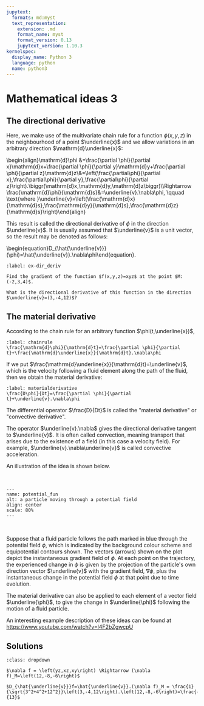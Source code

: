 ```yaml
---
jupytext:
  formats: md:myst
  text_representation:
    extension: .md
    format_name: myst
    format_version: 0.13
    jupytext_version: 1.10.3
kernelspec:
  display_name: Python 3
  language: python
  name: python3
---
```


# Mathematical ideas 3


## The directional derivative

Here, we make use of the multivariate chain rule for a function $\phi(x,y,z)$ in the neighbourhood of a point $\underline{x}$ and we allow variations in an arbitrary direction $\mathrm{d}\underline{x}$:

\begin{align}\mathrm{d}\phi &=\frac{\partial \phi}{\partial x}\mathrm{d}x+\frac{\partial \phi}{\partial y}\mathrm{d}y+\frac{\partial \phi}{\partial z}\mathrm{d}z\\&=\left(\frac{\partial\phi}{\partial x},\frac{\partial\phi}{\partial y},\frac{\partial\phi}{\partial z}\right).\biggr(\mathrm{d}x,\mathrm{d}y,\mathrm{d}z\biggr)\\\Rightarrow \frac{\mathrm{d}\phi}{\mathrm{d}s}&=\underline{v}.\nabla\phi, \qquad \text{where }\underline{v}=\left(\frac{\mathrm{d}x}{\mathrm{d}s},\frac{\mathrm{d}y}{\mathrm{d}s},\frac{\mathrm{d}z}{\mathrm{d}s}\right)\end{align}

This result is called the directional derivative of $\phi$ in the direction $\underline{v}$. It is usually assumed that $\underline{v}$ is a unit vector, so the result may be denoted as follows:

\begin{equation}D_{\hat{\underline{v}}}(\phi)=\hat{\underline{v}}.\nabla\phi\end{equation}.


```{exercise}
:label: ex-dir_deriv

Find the gradient of the function $f(x,y,z)=xyz$ at the point $M:(-2,3,4)$.

What is the directional derivative of this function in the direction $\underline{v}=(3,-4,12)$?
```


## The material derivative
According to the chain rule for an arbitrary function $\phi(t,\underline{x})$,

```{math}
:label: chainrule
\frac{\mathrm{d}\phi}{\mathrm{d}t}=\frac{\partial \phi}{\partial t}+\frac{\mathrm{d}\underline{x}}{\mathrm{d}t}.\nabla\phi
```

If we put $\frac{\mathrm{d}\underline{x}}{\mathrm{d}t}=\underline{v}$, which is the velocity following a fluid element along the path of the fluid, then we obtain the material derivative:

```{math}
:label: materialderivative
\frac{D\phi}{Dt}=\frac{\partial \phi}{\partial t}+\underline{v}.\nabla\phi
```

The differential operator $\frac{D}{Dt}$ is called the "material derivative" or "convective derivative".

The operator $\underline{v}.\nabla$ gives the directional derivative tangent to $\underline{v}$. It is often called convection, meaning transport that arises due to the existence of a field (in this case a velocity field). For example, $\underline{v}.\nabla\underline{v}$ is called convective acceleration.

An illustration of the idea is shown below.

<br>

```{image} navstok_img/potentialfun.gif
---
name: potential_fun
alt: a particle moving through a potential field
align: center
scale: 80%
---
```
<br>




Suppose that a fluid particle follows the path marked in blue through the potential field $\phi$, which is indicated by the background colour scheme and equipotential contours shown. The vectors (arrows) shown on the plot depict the instantaneous gradient field of $\phi$. At each point on the trajectory, the experienced change in $\phi$ is given by the projection of the particle's own direction vector $\underline{v}$ with the gradient field, $\nabla \phi$, plus the instantaneous change in the potential field $\phi$ at that point due to time evolution.

The material derivative can also be applied to each element of a vector field $\underline{\phi}$, to give the change in $\underline{\phi}$ following the motion of a fluid particle.

An interesting example description of these ideas can be found at https://www.youtube.com/watch?v=l4F2bZgwcpU

## Solutions

```{solution} ex-dir_deriv
:class: dropdown

$\nabla f = \left(yz,xz,xy\right) \Rightarrow (\nabla f)_M=\left(12,-8,-6\right)$

$D_{\hat{\underline{v}}}f=\hat{\underline{v}}.(\nabla f)_M = \frac{1}{\sqrt{3^2+4^2+12^2}}\left(3,-4,12\right).\left(12,-8,-6\right)=\frac{-4}{13}$
```
